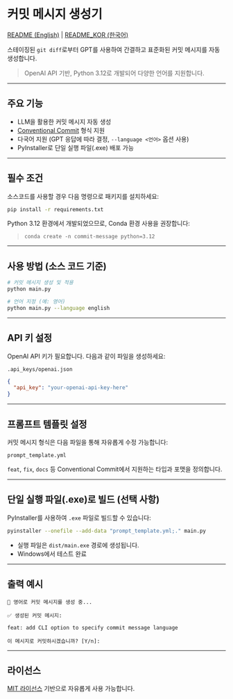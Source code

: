 # 커밋 메시지 생성기

[README (English)](./README.md) | [README_KOR (한국어)](./README_KOR.md)

스테이징된 `git diff`로부터 GPT를 사용하여 간결하고 표준화된 커밋 메시지를 자동 생성합니다.

> OpenAI API 기반, Python 3.12로 개발되어 다양한 언어를 지원합니다.

---

## 주요 기능

- LLM을 활용한 커밋 메시지 자동 생성  
- [Conventional Commit](https://www.conventionalcommits.org/ko/v1.0.0/) 형식 지원  
- 다국어 지원 (GPT 응답에 따라 결정, `--language <언어>` 옵션 사용)  
- PyInstaller로 단일 실행 파일(.exe) 배포 가능  

---

## 필수 조건

소스코드를 사용할 경우 다음 명령으로 패키지를 설치하세요:

```bash
pip install -r requirements.txt
```

Python 3.12 환경에서 개발되었으므로, Conda 환경 사용을 권장합니다:  
> `conda create -n commit-message python=3.12`

---

## 사용 방법 (소스 코드 기준)

```bash
# 커밋 메시지 생성 및 적용
python main.py

# 언어 지정 (예: 영어)
python main.py --language english
```

---

## API 키 설정

OpenAI API 키가 필요합니다. 다음과 같이 파일을 생성하세요:

```
.api_keys/openai.json
```

```json
{
  "api_key": "your-openai-api-key-here"
}
```

---

## 프롬프트 템플릿 설정

커밋 메시지 형식은 다음 파일을 통해 자유롭게 수정 가능합니다:

```
prompt_template.yml
```

`feat`, `fix`, `docs` 등 Conventional Commit에서 지원하는 타입과 포맷을 정의합니다.

---

## 단일 실행 파일(.exe)로 빌드 (선택 사항)

PyInstaller를 사용하여 `.exe` 파일로 빌드할 수 있습니다:

```bash
pyinstaller --onefile --add-data "prompt_template.yml;." main.py
```

- 실행 파일은 `dist/main.exe` 경로에 생성됩니다.  
- Windows에서 테스트 완료

---

## 출력 예시

```text
🤖 영어로 커밋 메시지를 생성 중...

✅ 생성된 커밋 메시지:

feat: add CLI option to specify commit message language

이 메시지로 커밋하시겠습니까? [Y/n]:
```

---

## 라이선스

[MIT 라이선스](./LICENSE) 기반으로 자유롭게 사용 가능합니다.